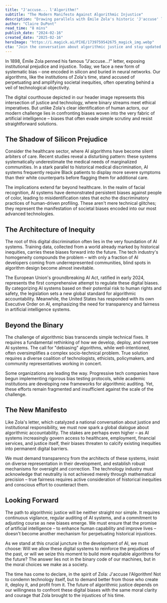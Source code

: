 ```yaml
---
title: "J'accuse... l'Algorithm!"
subtitle: "The Modern Manifesto Against Algorithmic Injustice"
description: "Drawing parallels with Émile Zola's historic 'J'accuse' letter, this article examines how AI systems perpetuate societal biases and calls for a new era of algorithmic accountability. From healthcare disparities to facial recognition failures, we explore how technological prejudice manifests and what must be done to ensure AI serves all of humanity equitably."
author: "Claire DuPont"
read_time: "8 mins"
publish_date: "2024-02-16"
created_date: "2025-02-16"
heroImage: "https://i.magick.ai/PIXE/1739759542675_magick_img.webp"
cta: "Join the conversation about algorithmic justice and stay updated on the latest developments in AI ethics by following us on LinkedIn. Together, we can build a future where technology truly serves everyone equally."
---
```


In 1898, Émile Zola penned his famous "J'accuse...!" letter, exposing institutional prejudice and injustice. Today, we face a new form of systematic bias – one encoded in silicon and buried in neural networks. Our algorithms, like the institutions of Zola's time, stand accused of perpetuating and amplifying societal inequities, often operating behind a veil of technological objectivity.

The digital courthouse depicted in our header image represents this intersection of justice and technology, where binary streams meet ethical imperatives. But unlike Zola's clear identification of human actors, our modern challenge lies in confronting biases woven into the very fabric of artificial intelligence – biases that often evade simple scrutiny and resist straightforward solutions.

## The Shadow of Silicon Prejudice

Consider the healthcare sector, where AI algorithms have become silent arbiters of care. Recent studies reveal a disturbing pattern: these systems systematically underestimate the medical needs of marginalized communities. In a stark parallel to historical medical discrimination, AI systems frequently require Black patients to display more severe symptoms than their white counterparts before flagging them for additional care.

The implications extend far beyond healthcare. In the realm of facial recognition, AI systems have demonstrated persistent biases against people of color, leading to misidentification rates that echo the discriminatory practices of human-driven profiling. These aren't mere technical glitches; they represent the manifestation of societal biases encoded into our most advanced technologies.

## The Architecture of Inequity

The root of this digital discrimination often lies in the very foundation of AI systems. Training data, collected from a world already marked by historical inequities, carries these biases forward into the future. The tech industry's homogeneity compounds the problem – with only a fraction of AI developers coming from underrepresented communities, blind spots in algorithm design become almost inevitable.

The European Union's groundbreaking AI Act, ratified in early 2024, represents the first comprehensive attempt to regulate these digital biases. By categorizing AI systems based on their potential risk to human rights and safety, the legislation sets a new global standard for algorithmic accountability. Meanwhile, the United States has responded with its own Executive Order on AI, emphasizing the need for transparency and fairness in artificial intelligence systems.

## Beyond the Binary

The challenge of algorithmic bias transcends simple technical fixes. It requires a fundamental rethinking of how we develop, deploy, and oversee AI systems. The call for "debiasing" algorithms, while well-intentioned, often oversimplifies a complex socio-technical problem. True solution requires a diverse coalition of technologists, ethicists, policymakers, and community representatives working in concert.

Some organizations are leading the way. Progressive tech companies have begun implementing rigorous bias testing protocols, while academic institutions are developing new frameworks for algorithmic auditing. Yet, these efforts remain fragmented and insufficient against the scale of the challenge.

## The New Manifesto

Like Zola's letter, which catalyzed a national conversation about justice and institutional responsibility, we must now spark a global dialogue about algorithmic accountability. The stakes are perhaps even higher – as AI systems increasingly govern access to healthcare, employment, financial services, and justice itself, their biases threaten to calcify existing inequities into permanent digital barriers.

We must demand transparency from the architects of these systems, insist on diverse representation in their development, and establish robust mechanisms for oversight and correction. The technology industry must acknowledge that neutrality is not achieved merely through mathematical precision – true fairness requires active consideration of historical inequities and conscious effort to counteract them.

## Looking Forward

The path to algorithmic justice will be neither straight nor simple. It requires continuous vigilance, regular auditing of AI systems, and a commitment to adjusting course as new biases emerge. We must ensure that the promise of artificial intelligence – to enhance human capability and improve lives – doesn't become another mechanism for perpetuating historical injustices.

As we stand at this crucial juncture in the development of AI, we must choose: Will we allow these digital systems to reinforce the prejudices of the past, or will we seize this moment to build more equitable algorithms for the future? The answer lies not in the binary code of our machines, but in the moral choices we make as a society.

The time has come to declare, in the spirit of Zola: J'accuse l'Algorithm! Not to condemn technology itself, but to demand better from those who create it, deploy it, and profit from it. The future of algorithmic justice depends on our willingness to confront these digital biases with the same moral clarity and courage that Zola brought to the injustices of his time.